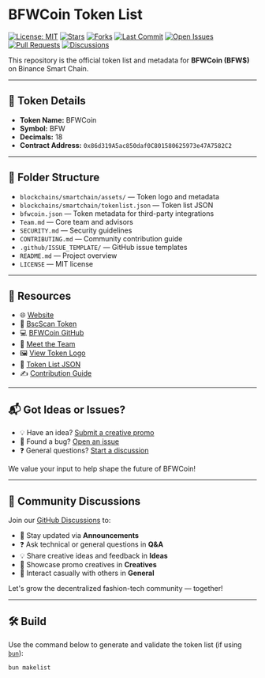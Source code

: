 # BFWCoin Token List

[![License: MIT](https://img.shields.io/github/license/BFWCoin/token-list)](LICENSE)
[![Stars](https://img.shields.io/github/stars/BFWCoin/token-list?style=social)](https://github.com/BFWCoin/token-list/stargazers)
[![Forks](https://img.shields.io/github/forks/BFWCoin/token-list?style=social)](https://github.com/BFWCoin/token-list/forks)
[![Last Commit](https://img.shields.io/github/last-commit/BFWCoin/token-list)](https://github.com/BFWCoin/token-list)
[![Open Issues](https://img.shields.io/github/issues/BFWCoin/token-list)](https://github.com/BFWCoin/token-list/issues)
[![Pull Requests](https://img.shields.io/github/issues-pr/BFWCoin/token-list)](https://github.com/BFWCoin/token-list/pulls)
[![Discussions](https://img.shields.io/github/discussions/BFWCoin/token-list)](https://github.com/BFWCoin/token-list/discussions)


This repository is the official token list and metadata for **BFWCoin (BFW$)** on Binance Smart Chain.

---

## 📌 Token Details

- **Token Name:** BFWCoin  
- **Symbol:** BFW  
- **Decimals:** 18  
- **Contract Address:** `0x86d319A5ac850daf0C801580625973e47A7582C2`

---

## 📁 Folder Structure

- `blockchains/smartchain/assets/` — Token logo and metadata  
- `blockchains/smartchain/tokenlist.json` — Token list JSON  
- `bfwcoin.json` — Token metadata for third-party integrations  
- `Team.md` — Core team and advisors  
- `SECURITY.md` — Security guidelines  
- `CONTRIBUTING.md` — Community contribution guide  
- `.github/ISSUE_TEMPLATE/` — GitHub issue templates  
- `README.md` — Project overview  
- `LICENSE` — MIT license  

---

## 🔗 Resources

- 🌐 [Website](https://BangaloreFashionWeek.in/coin)
- 🔎 [BscScan Token](https://bscscan.com/token/0x86d319A5ac850daf0C801580625973e47A7582C2)
- 💻 [BFWCoin GitHub](https://github.com/BFWCoin)
- 👥 [Meet the Team](./Team.md)
- 🖼️ [View Token Logo](./blockchains/smartchain/assets/0x86d319A5ac850daf0C801580625973e47A7582C2/logo.png)
- 📄 [Token List JSON](./blockchains/smartchain/tokenlist.json)
- ✍️ [Contribution Guide](./CONTRIBUTING.md)

---

## 📬 Got Ideas or Issues?

- 💡 Have an idea? [Submit a creative promo](../../issues/new?template=creative-submission.yml)
- 🐞 Found a bug? [Open an issue](../../issues/new)
- ❓ General questions? [Start a discussion](https://github.com/BFWCoin/token-list/discussions)

We value your input to help shape the future of BFWCoin!

---

## 💬 Community Discussions

Join our [GitHub Discussions](https://github.com/BFWCoin/token-list/discussions) to:

- 📣 Stay updated via **Announcements**
- ❓ Ask technical or general questions in **Q&A**
- 💡 Share creative ideas and feedback in **Ideas**
- 🎨 Showcase promo creatives in **Creatives**
- 💬 Interact casually with others in **General**

Let's grow the decentralized fashion-tech community — together!

---

## 🛠 Build

Use the command below to generate and validate the token list (if using [`bun`](https://bun.sh)):

```bash
bun makelist
